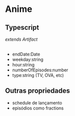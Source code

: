 # Anime
## Typescript
*extends Artifact*<br><br>
- endDate:Date
- weekday:string
- hour:string
- numberOfEpisodes:number
- type:string (TV, OVA, etc)
## Outras propriedades
- schedule de lançamento
- episódios como fractions
